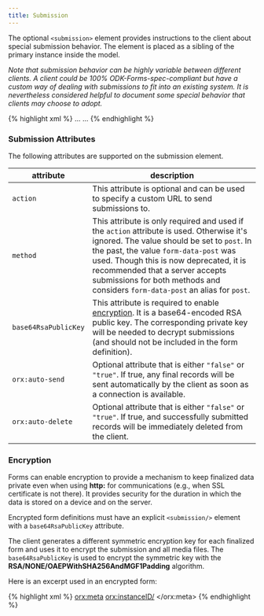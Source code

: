 ```yaml
---
title: Submission 
---
```


The optional `<submission>` element provides instructions to the client about special submission behavior. The element is placed as a sibling of the primary instance inside the model. 

_Note that submission behavior can be highly variable between different clients. A client could be 100% ODK-Forms-spec-compliant but have a custom way of dealing with submissions to fit into an existing system. It is nevertheless considered helpful to document some special behavior that clients may choose to adopt._

{% highlight xml %}
<model>
    <instance>
        <data id="mysurvey" orx:version="2014083101">
          ...
        </data>
    </instance>
    <submission />
    <bind nodeset="/data/firstname" type="xsd:string" required="true()" />
    ...
</model>
{% endhighlight %}

### Submission Attributes

The following attributes are supported on the submission element. 

| attribute               | description
|-------------------------|----------------
| `action`                | This attribute is optional and can be used to specify a custom URL to send submissions to.
| `method`                | This attribute is only required and used if the `action` attribute is used. Otherwise it's ignored. The value should be set to `post`. In the past, the value `form-data-post` was used. Though this is now deprecated, it is recommended that a server accepts submissions for both methods and considers `form-data-post` an alias for `post`.
| `base64RsaPublicKey`    | This attribute is required to enable [encryption](#encryption). It is a base64-encoded RSA public key. The corresponding private key will be needed to decrypt submissions (and should not be included in the form definition).
| `orx:auto-send`         | Optional attribute that is either `"false"` or `"true"`. If true, any final records will be sent automatically by the client as soon as a connection is available.
| `orx:auto-delete`       | Optional attribute that is either `"false"` or `"true"`. If true, and successfully submitted records will be immediately deleted from the client.

### Encryption

Forms can enable encryption to provide a mechanism to keep finalized data private even when using **http:** for communications (e.g., when SSL certificate is not there). It provides security for the duration in which the data is stored on a device and on the server.

Encrypted form definitions must have an explicit `<submission/>` element with a `base64RsaPublicKey` attribute.

The client generates a different symmetric encryption key for each finalized form and uses it to encrypt the submission and all media files. The `base64RsaPublicKey` is used to encrypt the symmetric key with the **RSA/NONE/OAEPWithSHA256AndMGF1Padding** algorithm.

Here is an excerpt used in an encrypted form:

{% highlight xml %}
<instance>
      <sample id="sample-v1.0">
        <orx:meta>
           <orx:instanceID/>
        </orx:meta>
        <name/>
      </sample>
</instance>
<submission base64RsaPublicKey="MIIBIjANB...JCwIDAQAB"/>
{% endhighlight %}


				


